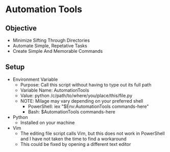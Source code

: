 # Automation Tools

## Objective

* Minimize Sifting Through Directories
* Automate Simple, Repetative Tasks
* Create Simple And Memorable Commands

## Setup

* Environment Variable
	* Purpose: Call this script without having to type out its full path
	* Variable Name: AutomationTools
	* Value: python /c/path/to/where/you/place/this/file.py
	* NOTE: Milage may vary depending on your preferred shell
		* PowerShell: iex "$Env:AutomationTools commands-here"
		* Bash: $AutomationTools commands-here
* Python
	* Installed on your machine
* Vim
	* The editing file script calls Vim, but this does not work in PowerShell and I have not taken the time to find a workaround
	* This could be fixed by opening a different text editor